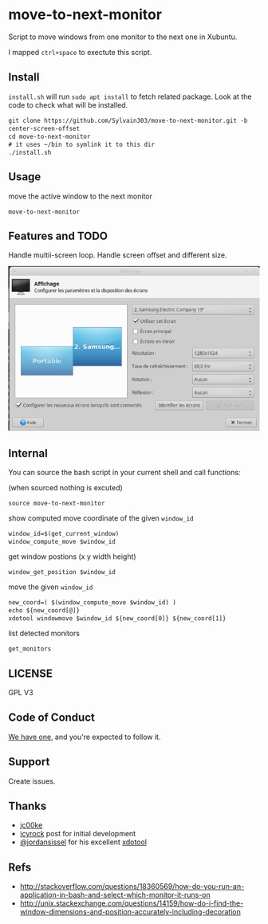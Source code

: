 # move-to-next-monitor

Script to move windows from one monitor to the next one in Xubuntu.

I mapped `ctrl+space` to exectute this script.

## Install

`install.sh` will run `sudo apt install` to fetch related package. Look at the
code to check what will be installed.

```
git clone https://github.com/Sylvain303/move-to-next-monitor.git -b center-screen-offset
cd move-to-next-monitor
# it uses ~/bin to symlink it to this dir
./install.sh
```

## Usage

move the active window to the next monitor
```
move-to-next-monitor
```

## Features and TODO

Handle multii-screen loop.
Handle screen offset and different size.

![doc/screenshot_monitor.png](doc/screenshot_monitor.png)

## Internal

You can source the bash script in your current shell and call functions:

(when sourced nothing is excuted)
```
source move-to-next-monitor
```

show computed move coordinate of the given `window_id`
```
window_id=$(get_current_window)
window_compute_move $window_id
```

get window postions (x y width height)
```
window_get_position $window_id
```

move the given `window_id`
```
new_coord=( $(window_compute_move $window_id) )
echo ${new_coord[@]}
xdotool windowmove $window_id ${new_coord[0]} ${new_coord[1]}
```

list detected monitors
```
get_monitors
```

## LICENSE

GPL V3

## Code of Conduct

[We have one](code_of_conduct.md), and you're expected to follow it.

## Support

Create issues.

## Thanks

* [jc00ke](https://github.com/jc00ke)
* [icyrock](http://icyrock.com/blog/2012/05/xubuntu-moving-windows-between-monitors/) post for initial development
* [@jordansissel](https://github.com/jordansissel) for his excellent [xdotool](https://github.com/jordansissel/xdotool)

## Refs
* http://stackoverflow.com/questions/18360569/how-do-you-run-an-application-in-bash-and-select-which-monitor-it-runs-on
* http://unix.stackexchange.com/questions/14159/how-do-i-find-the-window-dimensions-and-position-accurately-including-decoration
